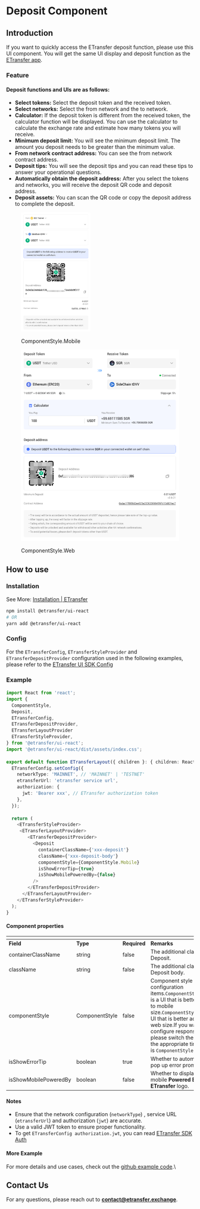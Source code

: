 # Deposit Component

## Introduction

If you want to quickly access the ETransfer deposit function, please use this UI component. You will get the same UI display and deposit function as the [ETransfer app](https://app.etransfer.exchange).

### Feature

#### Deposit functions and UIs are as follows:

* **Select tokens:** Select the deposit token and the received token.
* **Select networks:** Select the from network and the to network.
* **Calculator:** If the deposit token is different from the received token, the calculator function will be displayed. You can use the calculator to calculate the exchange rate and estimate how many tokens you will receive.
* **Minimum deposit limit:** You will see the minimum deposit limit. The amount you deposit needs to be greater than the minimum value.
* **From network contract address:** You can see the from network contract address.
* **Deposit tips:** You will see the deposit tips and you can read these tips to answer your operational questions.
* **Automatically obtain the deposit address:** After you select the tokens and networks, you will receive the deposit QR code and deposit address.
* **Deposit assets:** You can scan the QR code or copy the deposit address to complete the deposit.

<figure><img src="../../../.gitbook/assets/image (2).png" alt="" width="186"><figcaption><p>ComponentStyle.Mobile</p></figcaption></figure>

<figure><img src="../../../.gitbook/assets/image (1).png" alt="" width="563"><figcaption><p>ComponentStyle.Web</p></figcaption></figure>

## How to use

### Installation

See More: [Installation | ETransfer](https://etransfer.gitbook.io/docs/sdk/get-started/installation)

```bash
npm install @etransfer/ui-react
# OR
yarn add @etransfer/ui-react
```

### Config

For the `ETransferConfig`, `ETransferStyleProvider` and `ETransferDepositProvider` configuration used in the following examples, please refer to the [ETransfer UI SDK Config](configuration.md)

### Example

```typescript
import React from 'react';
import {
  ComponentStyle,
  Deposit,
  ETransferConfig,
  ETransferDepositProvider,
  ETransferLayoutProvider
  ETransferStyleProvider,
} from '@etransfer/ui-react';
import '@etransfer/ui-react/dist/assets/index.css';

export default function ETransferLayout({ children }: { children: React.ReactNode }) {
  ETransferConfig.setConfig({
    networkType: 'MAINNET', // 'MAINNET' | 'TESTNET'
    etransferUrl: 'etransfer service url',
    authorization: {
      jwt: 'Bearer xxx', // ETransfer authorization token
    },
  });

  return (
    <ETransferStyleProvider>
     <ETransferLayoutProvider>
        <ETransferDepositProvider>
          <Deposit
            containerClassName={'xxx-deposit'}
            className={'xxx-deposit-body'}
            componentStyle={ComponentStyle.Mobile}
            isShowErrorTip={true}
            isShowMobilePoweredBy={false}
          />
        </ETransferDepositProvider>
      </ETransferLayoutProvider>
    </ETransferStyleProvider>
  );
}
```

#### Component properties

<table data-header-hidden><thead><tr><th width="171"></th><th width="109"></th><th width="100"></th><th></th></tr></thead><tbody><tr><td><strong>Field</strong></td><td><strong>Type</strong></td><td><strong>Required</strong></td><td><strong>Remarks</strong></td></tr><tr><td>containerClassName</td><td>string</td><td>false</td><td>The additional class to Deposit.</td></tr><tr><td>className</td><td>string</td><td>false</td><td>The additional class to Deposit body.</td></tr><tr><td>componentStyle</td><td>ComponentStyle<br></td><td>false</td><td>Component style configuration items.<code>ComponentStyle.Mobile</code> is a UI that is better adapted to mobile size.<code>ComponentStyle.Web</code> is a UI that is better adapted to web size.If you want to configure responsiveness, please switch the UI style at the appropriate time.Default is <code>ComponentStyle.Web</code></td></tr><tr><td>isShowErrorTip</td><td>boolean</td><td>true</td><td>Whether to automatically pop up error prompt.</td></tr><tr><td>isShowMobilePoweredBy</td><td>boolean</td><td>false</td><td>Whether to display the mobile <strong>Powered By ETransfer</strong> logo.</td></tr></tbody></table>

#### Notes

* Ensure that the network configuration (`networkType`) , service URL (`etransferUrl`) and authorization (`jwt`) are accurate.
* Use a valid JWT token to ensure proper functionality.
* To get `ETransferConfig authorization.jwt`, you can read [ETransfer SDK Auth](../auth.md)

#### More Example

For more details and use cases, check out the [github example code](https://github.com/ETransferProject/etransfer-toolkit/blob/master/packages/example/src/app/deposit/page.tsx).\


## Contact Us

For any questions, please reach out to **contact@etransfer.exchange**.


